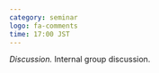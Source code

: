 ```yaml
---
category: seminar
logo: fa-comments
time: 17:00 JST
---
```


*Discussion.* Internal group discussion.
